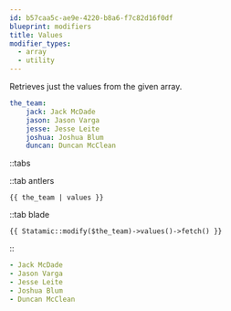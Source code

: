 ```yaml
---
id: b57caa5c-ae9e-4220-b8a6-f7c82d16f0df
blueprint: modifiers
title: Values
modifier_types:
  - array
  - utility
---
```

Retrieves just the values from the given array.

```yaml
the_team:
    jack: Jack McDade
    jason: Jason Varga
    jesse: Jesse Leite
    joshua: Joshua Blum
    duncan: Duncan McClean
```

::tabs

::tab antlers
```antlers
{{ the_team | values }}
```
::tab blade
```blade
{{ Statamic::modify($the_team)->values()->fetch() }}
```
::

```yaml
- Jack McDade
- Jason Varga
- Jesse Leite
- Joshua Blum
- Duncan McClean
```
